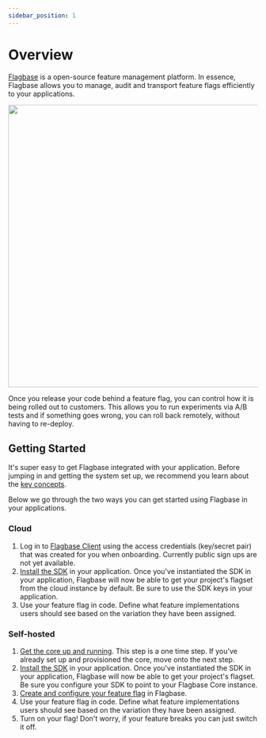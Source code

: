```yaml
---
sidebar_position: 1
---
```


# Overview

[Flagbase](https://flagbase.com) is a open-source feature management platform. In essence, Flagbase allows you to manage, audit and transport feature flags efficiently to your applications.

<div align="center">
  <img width="570px" aria-label="Architecture Diagram" src="../../assets/docs/intro/readme-banner.svg" />
</div>

Once you release your code behind a feature flag, you can control how it is being rolled out to customers. This allows you to run experiments via A/B tests and if something goes wrong, you can roll back remotely, without having to re-deploy.

## Getting Started
It's super easy to get Flagbase integrated with your application. Before jumping in and getting the system set up, we recommend you learn about the [key concepts](/docs/guides/overview).

Below we go through the two ways you can get started using Flagbase in your applications.

### Cloud
1. Log in to [Flagbase Client](https://client.flagbase.com) using the access credentials (key/secret pair) that was created for you when onboarding.  Currently public sign ups are not yet available.
1. [Install the SDK](/docs/sdk/overview) in your application. Once you've instantiated the SDK in your application, Flagbase will now be able to get your project's flagset from the cloud instance by default. Be sure to use the SDK keys in your application.
1. Use your feature flag in code. Define what feature implementations users should see based on the variation they have been assigned.

### Self-hosted
1. [Get the core up and running](/docs/core/setup). This step is a one time step. If you've already set up and provisioned the core, move onto the next step.
1. [Install the SDK](/docs/sdk/overview) in your application. Once you've instantiated the SDK in your application, Flagbase will now be able to get your project's flagset. Be sure you configure your SDK to point to your Flagbase Core instance.
1. [Create and configure your feature flag](/docs/guides/flag) in Flagbase.
1. Use your feature flag in code. Define what feature implementations users should see based on the variation they have been assigned.
1. Turn on your flag! Don't worry, if your feature breaks you can just switch it off.
